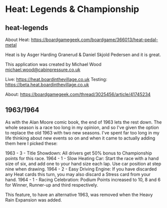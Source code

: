 # Heat: Legends & Championship
## heat-legends

About Heat: https://boardgamegeek.com/boardgame/366013/heat-pedal-metal

Heat is by Asger Harding Granerud & Daniel Skjold Pedersen and it is great.

This application was created by Michael Wood
michael.wood@cabinpressure.co.uk

Live: https://heat.boardinthevillage.co.uk
Testing: https://beta.heat.boardinthevillage.co.uk

About: https://boardgamegeek.com/thread/3025456/article/41745234





## 1963/1964
As with the Alan Moore comic book, the end of 1963 lets the rest down.  The whole season is a race too long in my opinion, and so I've given the option to replace the old 1963 with two new seasons.  I've spent far too long in my life thinking about new events so on and when it came to actually adding them here I picked these:

1963 - 3 - Title Showdown: All drivers get 50% bonus to Championship points for this race.
1964 - 1 - Slow Heating Car: Start the race with a hand size of six, and add one to your hand size each lap. Use car position at step nine when drawing.
1964 - 2 - Easy Driving Engine: If you have discarded any Heat cards this turn, you may also discard a Stress card from your hand.
1964 - 1 - Racing Celebration: Podium Points increased to 10, 8 and 6 for Winner, Runner-up and third respectively.

This feature, to have an alternative 1963, was removed when the Heavy Rain Expansion was added.